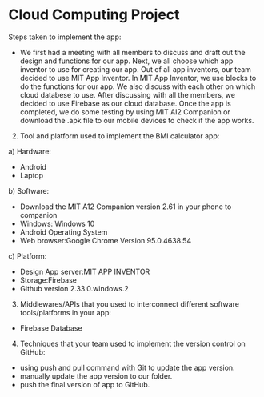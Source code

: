 Cloud Computing Project
=======================

Steps taken to implement the app:
- We first had a meeting with all members to discuss and draft out the design and functions for our app. Next, we all choose which app inventor to use for creating our app. Out of all app inventors, our team decided to use MIT App Inventor. In MIT App Inventor, we use blocks to do the functions for our app. We also discuss with each other on which cloud databese to use. After discussing with all the members, we decided to use Firebase as our cloud database. Once the app is completed, we do some testing by using MIT AI2 Companion or download the .apk file  to our mobile devices to check if the app works.

2) Tool and platform used to implement the BMI calculator app:

a) Hardware:
- Android
- Laptop

b) Software:
- Download the MIT A12 Companion version 2.61 in your phone to companion
- Windows: Windows 10
- Android Operating System 
- Web browser:Google Chrome Version 95.0.4638.54

c) Platform:
- Design App server:MIT APP INVENTOR
- Storage:Firebase
- Github version 2.33.0.windows.2

3) Middlewares/APIs that you used to interconnect different software tools/platforms in your app:
- Firebase Database

4) Techniques that your team used to implement the version control on GitHub:
- using push and pull command with Git to update the app version.
- manually update the app version to our folder.
- push the final version of app to GitHub.
